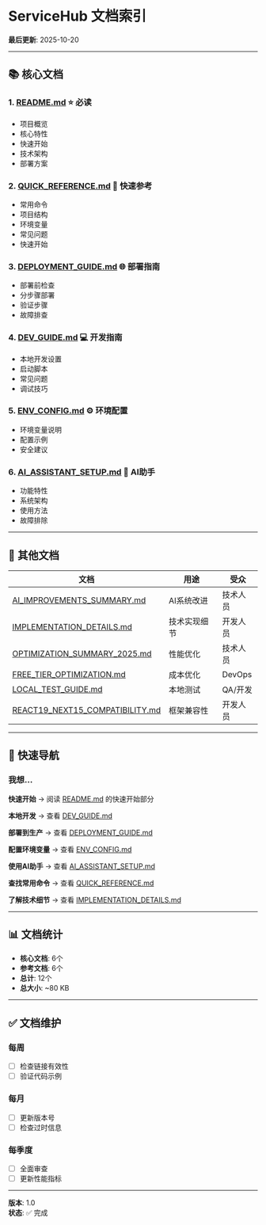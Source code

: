 # ServiceHub 文档索引

**最后更新**: 2025-10-20

---

## 📚 核心文档

### 1. [README.md](./README.md) ⭐ 必读
- 项目概览
- 核心特性
- 快速开始
- 技术架构
- 部署方案

### 2. [QUICK_REFERENCE.md](./QUICK_REFERENCE.md) 🚀 快速参考
- 常用命令
- 项目结构
- 环境变量
- 常见问题
- 快速开始

### 3. [DEPLOYMENT_GUIDE.md](./DEPLOYMENT_GUIDE.md) 🌐 部署指南
- 部署前检查
- 分步骤部署
- 验证步骤
- 故障排查

### 4. [DEV_GUIDE.md](./DEV_GUIDE.md) 💻 开发指南
- 本地开发设置
- 启动脚本
- 常见问题
- 调试技巧

### 5. [ENV_CONFIG.md](./ENV_CONFIG.md) ⚙️ 环境配置
- 环境变量说明
- 配置示例
- 安全建议

### 6. [AI_ASSISTANT_SETUP.md](./AI_ASSISTANT_SETUP.md) 🤖 AI助手
- 功能特性
- 系统架构
- 使用方法
- 故障排除

---

## 📖 其他文档

| 文档 | 用途 | 受众 |
|------|------|------|
| [AI_IMPROVEMENTS_SUMMARY.md](./AI_IMPROVEMENTS_SUMMARY.md) | AI系统改进 | 技术人员 |
| [IMPLEMENTATION_DETAILS.md](./IMPLEMENTATION_DETAILS.md) | 技术实现细节 | 开发人员 |
| [OPTIMIZATION_SUMMARY_2025.md](./OPTIMIZATION_SUMMARY_2025.md) | 性能优化 | 技术人员 |
| [FREE_TIER_OPTIMIZATION.md](./FREE_TIER_OPTIMIZATION.md) | 成本优化 | DevOps |
| [LOCAL_TEST_GUIDE.md](./LOCAL_TEST_GUIDE.md) | 本地测试 | QA/开发 |
| [REACT19_NEXT15_COMPATIBILITY.md](./REACT19_NEXT15_COMPATIBILITY.md) | 框架兼容性 | 开发人员 |

---

## 🎯 快速导航

### 我想...

**快速开始**
→ 阅读 [README.md](./README.md) 的快速开始部分

**本地开发**
→ 查看 [DEV_GUIDE.md](./DEV_GUIDE.md)

**部署到生产**
→ 查看 [DEPLOYMENT_GUIDE.md](./DEPLOYMENT_GUIDE.md)

**配置环境变量**
→ 查看 [ENV_CONFIG.md](./ENV_CONFIG.md)

**使用AI助手**
→ 查看 [AI_ASSISTANT_SETUP.md](./AI_ASSISTANT_SETUP.md)

**查找常用命令**
→ 查看 [QUICK_REFERENCE.md](./QUICK_REFERENCE.md)

**了解技术细节**
→ 查看 [IMPLEMENTATION_DETAILS.md](./IMPLEMENTATION_DETAILS.md)

---

## 📊 文档统计

- **核心文档**: 6个
- **参考文档**: 6个
- **总计**: 12个
- **总大小**: ~80 KB

---

## ✅ 文档维护

### 每周
- [ ] 检查链接有效性
- [ ] 验证代码示例

### 每月
- [ ] 更新版本号
- [ ] 检查过时信息

### 每季度
- [ ] 全面审查
- [ ] 更新性能指标

---

**版本**: 1.0  
**状态**: ✅ 完成

